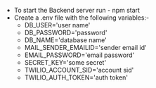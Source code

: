 - To start the Backend server run - npm start
- Create a .env file with the following variables:-
  - DB_USER='user name'
  - DB_PASSWORD='password'
  - DB_NAME='database name'
  - MAIL_SENDER_EMAILID='sender email id'
  - EMAIL_PASSWORD='email password'
  - SECRET_KEY='some secret'
  - TWILIO_ACCOUNT_SID='account sid'
  - TWILIO_AUTH_TOKEN='auth token'